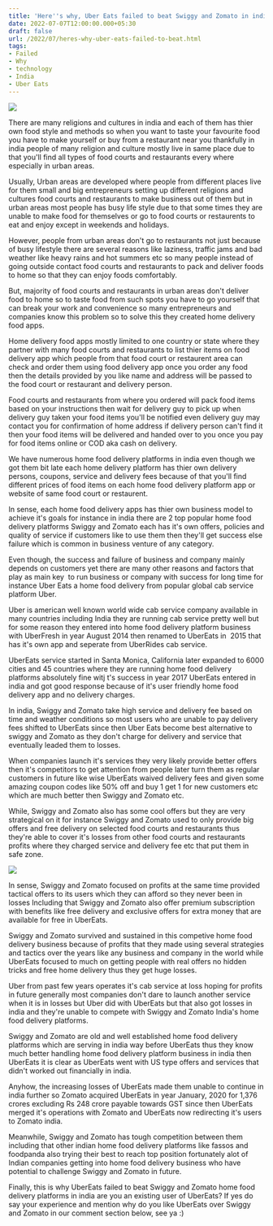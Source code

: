 ```yaml
---
title: 'Here''s why, Uber Eats failed to beat Swiggy and Zomato in india.'
date: 2022-07-07T12:00:00.000+05:30
draft: false
url: /2022/07/heres-why-uber-eats-failed-to-beat.html
tags: 
- Failed
- Why
- technology
- India
- Uber Eats
---
```


 [![](https://lh3.googleusercontent.com/-oJMs7YE09ZI/YscqxVcNlII/AAAAAAAAMVE/TUuk5LhxKEELagHETS0R_3CsniDa49MpwCNcBGAsYHQ/s1600/1657219776221359-0.png)](https://lh3.googleusercontent.com/-oJMs7YE09ZI/YscqxVcNlII/AAAAAAAAMVE/TUuk5LhxKEELagHETS0R_3CsniDa49MpwCNcBGAsYHQ/s1600/1657219776221359-0.png) 

  

  

  

There are many religions and cultures in india and each of them has thier own food style and methods so when you want to taste your favourite food you have to make yourself or buy from a restaurant near you thankfully in india people of many religion and culture mostly live in same place due to that you'll find all types of food courts and restaurants every where especially in urban areas.

  

Usually, Urban areas are developed where people from different places live for them small and big entrepreneurs setting up different religions and cultures food courts and restaurants to make business out of them but in urban areas most people has busy life style due to that some times they are unable to make food for themselves or go to food courts or restaurents to eat and enjoy except in weekends and holidays.

  

However, people from urban areas don't go to restaurants not just because of busy lifestyle there are several reasons like laziness, traffic jams and bad weather like heavy rains and hot summers etc so many people instead of going outside contact food courts and restaurants to pack and deliver foods to home so that they can enjoy foods comfortably.

  

But, majority of food courts and restaurants in urban areas don't deliver food to home so to taste food from such spots you have to go yourself that can break your work and convenience so many entrepreneurs and companies know this problem so to solve this they created home delivery food apps.

  

Home delivery food apps mostly limited to one country or state where they partner with many food courts and restaurants to list thier items on food delivery app which people from that food court or restaurent area can check and order them using food delivery app once you order any food then the details provided by you like name and address will be passed to the food court or restaurant and delivery person.

  

Food courts and restaurants from where you ordered will pack food items based on your instructions then wait for delivery guy to pick up when delivery guy taken your food items you'll be notified even delivery guy may contact you for confirmation of home address if delivery person can't find it then your food items will be delivered and handed over to you once you pay for food items online or COD aka cash on delivery.

  

We have numerous home food delivery platforms in india even though we got them bit late each home delivery platform has thier own delivery persons, coupons, service and delivery fees because of that you'll find different prices of food items on each home food delivery platform app or website of same food court or restaurent.

  

In sense, each home food delivery apps has thier own business model to achieve it's goals for instance in india there are 2 top popular home food delivery platforms Swiggy and Zomato each has it's own offers, policies and quality of service if customers like to use them then they'll get success else failure which is common in business venture of any category.

  

Even though, the success and failure of business and company mainly depends on customers yet there are many other reasons and factors that play as main key  to run business or company with success for long time for instance Uber Eats a home food delivery from popular global cab service platform Uber.

  

Uber is american well known world wide cab service company available in many countries including India they are running cab service pretty well but for some reason they entered into home food delivery platform business with UberFresh in year August 2014 then renamed to UberEats in  2015 that has it's own app and seperate from UberRides cab service.

  

UberEats service started in Santa Monica, California later expanded to 6000 cities and 45 countries where they are running home food delivery platforms absolutely fine witj t's success in year 2017 UberEats entered in india and got good response because of it's user friendly home food delivery app and no delivery charges.

  

In india, Swiggy and Zomato take high service and delivery fee based on time and weather conditions so most users who are unable to pay delivery fees shifted to UberEats since then Uber Eats become best alternative to swiggy and Zomato as they don't charge for delivery and service that eventually leaded them to losses.

  

When companies launch it's services they very likely provide better offers then it's competitors to get attention from people later turn them as regular customers in future like wise UberEats waived delivery fees and given some amazing coupon codes like 50% off and buy 1 get 1 for new customers etc which are much better then Swiggy and Zomato etc.

  

While, Swiggy and Zomato also has some cool offers but they are very strategical on it for instance Swiggy and Zomato used to only provide big offers and free delivery on selected food courts and restaurants thus they're able to cover it's losses from other food courts and restaurants profits where they charged service and delivery fee etc that put them in safe zone.

  

 [![](https://lh3.googleusercontent.com/-Z3le38Ox-KM/YsemLXCfP7I/AAAAAAAAMVM/DsvVMMi0WvEklSMl4rz-dJGO4ccTxWcagCNcBGAsYHQ/s1600/1657251307302452-0.png)](https://lh3.googleusercontent.com/-Z3le38Ox-KM/YsemLXCfP7I/AAAAAAAAMVM/DsvVMMi0WvEklSMl4rz-dJGO4ccTxWcagCNcBGAsYHQ/s1600/1657251307302452-0.png) 

  

  

In sense, Swiggy and Zomato focused on profits at the same time provided tactical offers to its users which they can afford so they never been in losses Including that Swiggy and Zomato also offer premium subscription with benefits like free delivery and exclusive offers for extra money that are available for free in UberEats.

  

Swiggy and Zomato survived and sustained in this competive home food delivery business because of profits that they made using several strategies and tactics over the years like any business and company in the world while UberEats focused to much on getting people with real offers no hidden tricks and free home delivery thus they get huge losses.

  

Uber from past few years operates it's cab service at loss hoping for profits in future generally most companies don't dare to launch another service when it is in losses but Uber did with UberEats but that also got losses in india and they're unable to compete with Swiggy and Zomato India's home food delivery platforms.  

  

Swiggy and Zomato are old and well established home food delivery platforms which are serving in india way before UberEats thus they know much better handling home food delivery platform business in india then UberEats it is clear as UberEats went with US type offers and services that didn't worked out financially in india.

  

Anyhow, the increasing losses of UberEats made them unable to continue in india further so Zomato acquired UberEats in year January, 2020 for 1,376 crores excluding Rs 248 crore payable towards GST since then UberEats merged it's operations with Zomato and UberEats now redirecting it's users to Zomato india.  

  

Meanwhile, Swiggy and Zomato has tough competition between them including that other indian home food delivery platforms like fassos and foodpanda also trying their best to reach top position fortunately alot of Indian companies getting into home food delivery business who have potential to challenge Swiggy and Zomato in future.

  

Finally, this is why UberEats failed to beat Swiggy and Zomato home food delivery platforms in india are you an existing user of UberEats? If yes do say your experience and mention why do you like UberEats over Swiggy and Zomato in our comment section below, see ya :)